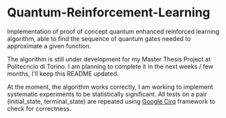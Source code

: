 # Quantum-Reinforcement-Learning
Implementation of proof of concept quantum enhanced reinforced learning algorithm, able to find the sequence of quantum gates needed to approximate a given function.

The algorithm is still under development for my Master Thesis Project at Politecncio di Torino. I am planning to complete it in the next weeks / few months, I'll keep this README updated.  

At the moment, the algorithm works correctly, I am working to implement systematic experiments to be statistically significant. All tests on a pair (initial_state, terminal_state) are repeated using [Google Cirq](https://quantumai.google/cirq) framework to check for correctness.
